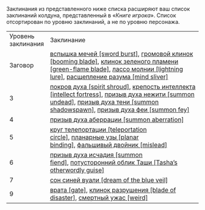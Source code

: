 Заклинания из представленного ниже списка расширяют ваш список заклинаний колдуна, представленный в «_Книге игрока_». Список отсортирован по уровню заклинаний, а не по уровню персонажа.

  

|   |   |
|---|---|
|Уровень  <br>заклинания|Заклинание|
|Заговор|[вспышка мечей [sword burst]](https://dnd.su/spells/461-sword_burst/), [громовой клинок [booming blade]](https://dnd.su/spells/458-booming_blade/), [клинок зеленого пламени [green-flame blade]](https://dnd.su/spells/459-green_flame_blade/), [лассо молнии [lightning lure]](https://dnd.su/spells/460-lightning_lure/), [расщепление разума [mind sliver]](https://dnd.su/spells/3050-mind_sliver/)|
|3|[покров духа [spirit shroud]](https://dnd.su/spells/3051-spirit_shroud/), [крепость интеллекта [intellect fortress]](https://dnd.su/spells/3049-intellect_fortress/), [призыв духа нежити [summon undead]](https://dnd.su/spells/3067-summon_undead/), [призыв духа тени [summon shadowspawn]](https://dnd.su/spells/3069-summon_shadowspawn/), [призыв духа феи [summon fey]](https://dnd.su/spells/3070-summon_fey/)|
|4|[призыв духа аберрации [summon aberration]](https://dnd.su/spells/3062-summon_aberration/)|
|5|[круг телепортации [teleportation circle]](https://dnd.su/spells/137-teleportation_circle/), [планарные узы [planar binding]](https://dnd.su/spells/231-planar_binding/), [фальшивый двойник [mislead]](https://dnd.su/spells/93-mislead/)|
|6|[призыв духа исчадия [summon fiend]](https://dnd.su/spells/3064-summon_fiend/), [потусторонний облик Таши [Tasha’s otherwordly guise]](https://dnd.su/spells/3052-tasha_s_otherworldly_guise/)|
|7|[сон синей вуали [dream of the blue veil]](https://dnd.su/spells/3054-dream_of_the_blue_veil/)|
|9|[врата [gate]](https://dnd.su/spells/36-gate/), [клинок разрушения [blade of disaster]](https://dnd.su/spells/3048-blade_of_disaster/), [смертный ужас [weird]](https://dnd.su/spells/324-weird/)|